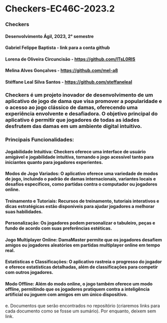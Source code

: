 # Checkers-EC46C-2023.2


### Checkers 
#### Desenvolvimento Ágil, 2023, 2° semestre
#### Gabriel Felippe Baptista - link para a conta github
#### Lorena de Oliveira Circuncisão - https://github.com/ITsL0RIS
#### Melina Alves Gonçalves - https://github.com/mel-a8
#### Stéffane Leal Silva Santos - https://github.com/steffaneleal
### Checkers é um projeto inovador de desenvolvimento de um aplicativo de jogo de dama que visa promover a popularidade e o acesso ao jogo clássico de damas, oferecendo uma experiência envolvente e desafiadora. O objetivo principal do aplicativo é permitir que jogadores de todas as idades desfrutem das damas em um ambiente digital intuitivo. 

### Principais Funcionalidades:
#### Jogabilidade Intuitiva: Checkers oferece uma interface de usuário amigável e jogabilidade intuitiva, tornando o jogo acessível tanto para iniciantes quanto para jogadores experientes.
#### Modos de Jogo Variados: O aplicativo oferece uma variedade de modos de jogo, incluindo o padrão de damas internacionais, variantes locais e desafios específicos, como partidas contra o computador ou jogadores online.
#### Treinamento e Tutoriais: Recursos de treinamento, tutoriais interativos e dicas estratégicas estão disponíveis para ajudar jogadores a melhorar suas habilidades.
#### Personalização: Os jogadores podem personalizar o tabuleiro, peças e fundo de acordo com suas preferências estéticas.
#### Jogo Multiplayer Online: DamaMaster permite que os jogadores desafiem amigos ou jogadores aleatórios em partidas multiplayer online em tempo real.
#### Estatísticas e Classificações: O aplicativo rastreia o progresso do jogador e oferece estatísticas detalhadas, além de classificações para competir com outros jogadores.
#### Modo Offline: Além do modo online, o jogo também oferece um modo offline, permitindo que os jogadores pratiquem contra a inteligência artificial ou joguem com amigos em um único dispositivo.

e. Documentos que serão encontrados no repositório (criaremos links para cada
documento como se fosse um sumário). Por enquanto, deixem sem link. 
